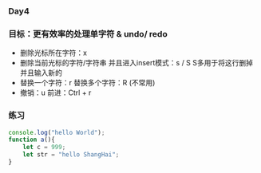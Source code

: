 ### Day4

### 目标：更有效率的处理单字符 & undo/ redo
- 删除光标所在字符：x
- 删除当前光标的字符/字符串 并且进入insert模式：s / S  S多用于将这行删掉并且输入新的
- 替换一个字符：r  替换多个字符：R (不常用)
- 撤销：u   前进：Ctrl + r

### 练习
```js
console.log("hello World");
function a(){
    let c = 999;
    let str = "hello ShangHai";
}
```